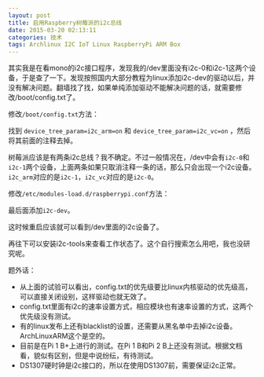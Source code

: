 ```yaml
---
layout: post
title: 启用Raspberry树莓派的i2c总线
date: 2015-03-20 02:13:11
categories: 技术
tags: Archlinux I2C IoT Linux RaspberryPi ARM Box
---
```


其实我是在看mono的i2c接口程序，发现我的/dev里面没有i2c-0和i2c-1这两个设备，于是查了一下。发现按照国内大部分教程为linux添加i2c-dev的驱动以后，并没有解决问题。翻墙找了找，如果单纯添加驱动不能解决问题的话，就需要修改/boot/config.txt了。

修改`/boot/config.txt`方法：

找到 `device_tree_param=i2c_arm=on` 和 `device_tree_param=i2c_vc=on` ，然后将其前面的注释去掉。

树莓派应该是有两条i2c总线？我不确定。不过一般情况在，/dev中会有`i2c-0`和`i2c-1`两个设备，上面两条如果只取消注释一条的话，那么只会出现一个i2c设备。`i2c_arm`对应的是`i2c-1`，`i2c_vc`对应的是`i2c-0`。

修改`/etc/modules-load.d/raspberrypi.conf`方法：

最后面添加`i2c-dev`。

这时候重启应该就可以看到/dev里面的i2c设备了。

再往下可以安装i2c-tools来查看工作状态了。这个自行搜索怎么用吧，我也没研究呢。

题外话：

* 从上面的试验可以看出，config.txt的优先级要比linux内核驱动的优先级高，可以直接关闭设别，这样驱动也就无效了。
* config.txt里面有i2c的速率设置方式，相应模块也有速率设置的方式，这两个优先级没有测试。
* 有的linux发布上还有blacklist的设置，还需要从黑名单中去掉i2c设备。ArchLinuxARM这个是空的。
* 目前是在Pi 1 B+上进行的测试。在Pi 1 B和Pi 2 B上还没有测试。根据文档看，貌似有区别，但是中说纷纭，有待测试。
* DS1307硬时钟是i2c接口的，所以在使用DS1307前，需要保证i2c正常。
